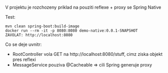 V projektu je rozchozeny priklad na pouziti reflexe + proxy se Spring Native

Test:

    mvn clean spring-boot:build-image
    docker run --rm -it -p 8080:8080 demo-native:0.0.1-SNAPSHOT
    ZAVOLAT: http://localhost:8080

Co se deje uvnitr:

- RootController vola GET na http://localhost:8080/stuff, cimz ziska objekt pres reflexi
- MessageService pouziva @Cacheable => cili Spring generuje proxy


